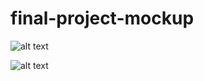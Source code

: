 # final-project-mockup
![alt text](https://github.com/dankoo/final-project-mockup/master/doc/screenshot1.png)

![alt text](https://github.com/dankoo/final-project-mockup/master/doc/screenshot2.png)

